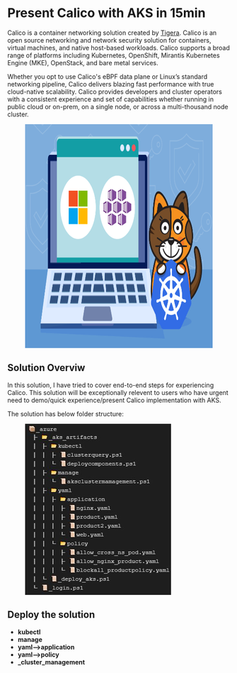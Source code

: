 # Present Calico with AKS in 15min

Calico is a container networking solution created by <a href='https://www.tigera.io/'>Tigera</a>. Calico is an open source networking and network security solution for containers, virtual machines, and native host-based workloads. Calico supports a broad range of platforms including Kubernetes, OpenShift, Mirantis Kubernetes Engine (MKE), OpenStack, and bare metal services.

Whether you opt to use Calico's eBPF data plane or Linux’s standard networking pipeline, Calico delivers blazing fast performance with true cloud-native scalability. Calico provides developers and cluster operators with a consistent experience and set of capabilities whether running in public cloud or on-prem, on a single node, or across a multi-thousand node cluster.

<figure class="wp-block-image size-large is-resized"><img src="https://github.com/khanasif1/Calico-with-AKS/blob/main/images/Windows-AKS.png" alt="" class="wp-image-4784" width="753" height="505"/></figure>

<h2>Solution Overviw</h2>

In this solution, I have tried to cover end-to-end steps for experiencing Calico. This solution will be exceptionally relevent to users who have urgent need to demo/quick experience/present Calico implementation with AKS.

The solution has below folder structure:
<figure class="wp-block-image size-large is-resized"><img src="https://github.com/khanasif1/Calico-with-AKS/blob/main/images/folder.JPG" alt="" class="wp-image-4784" width="330" height="386"/></figure>

<h2>Deploy the solution</h2>

<ul>
<li><strong>kubectl</strong></li>
<li><strong>manage</strong></li>
<li><strong>yaml-->application</strong></li>
<li><strong>yaml-->policy</strong></li>
<li><strong>_cluster_management</strong></li>
</ul>
